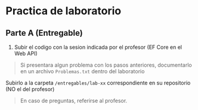 # Practica de laboratorio

## Parte A (Entregable)

1. Subir el codigo con la sesion indicada por el profesor (EF Core en el Web API)

> Si presentara algun problema con los pasos anteriores, documentarlo en un archivo `Problemas.txt` dentro del laboratorio

Subirlo a la carpeta `/entregables/lab-xx` correspondiente en su repositorio (NO el del profesor)

> En caso de preguntas, referirse al profesor.